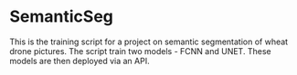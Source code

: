 # SemanticSeg

This is the training script for a project on semantic segmentation of wheat drone pictures.
The script train two models - FCNN and UNET. These models are then deployed via an API.
